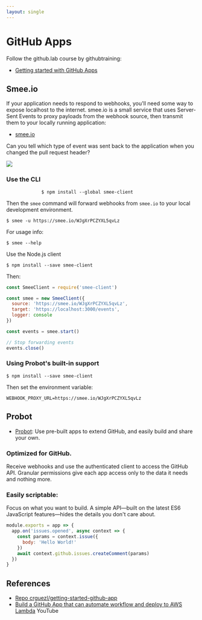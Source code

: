 ```yaml
---
layout: single
---
```


# GitHub Apps

Follow the github.lab course by githubtraining:

* [Getting started with GitHub Apps](https://lab.github.com/githubtraining/getting-started-with-github-apps)


## Smee.io

If your application needs to respond to webhooks, you'll need some way to expose localhost to the internet. smee.io is a small service that uses Server-Sent Events to proxy payloads from the webhook source, then transmit them to your locally running application:

* [smee.io](https://smee.io/)

Can you tell which type of event was sent back to the application when you changed the pull request header?

![]({{site.baseurl}}/assets/images/smee-io.png)

### Use the CLI


                 $ npm install --global smee-client

Then the `smee` command will forward webhooks from `smee.io` to your local development environment.

```
$ smee -u https://smee.io/WJgXrPCZYXL5qvLz
```

For usage info:

```
$ smee --help
```

Use the Node.js client

```
$ npm install --save smee-client
```

Then:

```js
const SmeeClient = require('smee-client')

const smee = new SmeeClient({
  source: 'https://smee.io/WJgXrPCZYXL5qvLz',
  target: 'https://localhost:3000/events',
  logger: console
})

const events = smee.start()

// Stop forwarding events
events.close()
```

### Using Probot's built-in support

```
$ npm install --save smee-client
```

Then set the environment variable:

```
WEBHOOK_PROXY_URL=https://smee.io/WJgXrPCZYXL5qvLz
```

## Probot

* [Probot](https://probot.github.io/): Use pre-built apps to extend GitHub,
and easily build and share your own. 

### Optimized for GitHub.

Receive webhooks and use the authenticated client to access the GitHub API. Granular permissions give each app access only to the data it needs and nothing more.

### Easily scriptable:

Focus on what you want to build. A simple API—built on the latest ES6 JavaScript features—hides the details you don't care about.

```js
module.exports = app => {
  app.on('issues.opened', async context => {
    const params = context.issue({
      body: 'Hello World!'
    })
    await context.github.issues.createComment(params)
  })
}
```

## References

* [Repo crguezl/getting-started-github-app](https://github.com/crguezl/getting-started-github-apps)
* [Build a GitHub App that can automate workflow and deploy to AWS Lambda](https://youtu.be/7JZLipM8bT0) YouTube